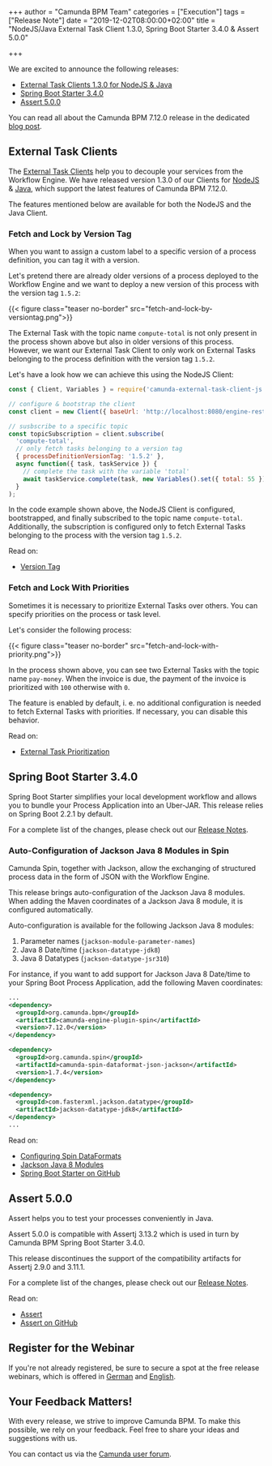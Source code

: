 +++
author = "Camunda BPM Team"
categories = ["Execution"]
tags = ["Release Note"]
date = "2019-12-02T08:00:00+02:00"
title = "NodeJS/Java External Task Client 1.3.0, Spring Boot Starter 3.4.0 & Assert 5.0.0"

+++

We are excited to announce the following releases:

* [External Task Clients 1.3.0 for NodeJS & Java](/post/2019/12/ext-task-clients-130-spring-boot-starter-340-assert-500/#external-task-clients)
* [Spring Boot Starter 3.4.0](/post/2019/12/ext-task-clients-130-spring-boot-starter-340-assert-500/#spring-boot-starter-3-4-0)
* [Assert 5.0.0](/post/2019/12/ext-task-clients-130-spring-boot-starter-340-assert-500/#assert-5-0-0)

You can read all about the Camunda BPM 7.12.0 release in the dedicated [blog post](/post/2019/11/camunda-bpm-7120-released/).

<!--more-->

<!-- FEATURES EXPLANATIONS BEGIN -->

## External Task Clients

The [External Task Clients](https://docs.camunda.org/manual/7.12/user-guide/ext-client/) help you to decouple your services from 
the Workflow Engine. We have released version 1.3.0 of our Clients for [NodeJS](https://github.com/camunda/camunda-external-task-client-js) 
& [Java](https://github.com/camunda/camunda-external-task-client-java), which support the latest features of Camunda BPM 7.12.0. 

The features mentioned below are available for both the NodeJS and the Java Client.

### Fetch and Lock by Version Tag

When you want to assign a custom label to a specific version of a process definition, you can 
tag it with a version.

Let's pretend there are already older versions of a process deployed to the Workflow Engine and
we want to deploy a new version of this process with the version tag `1.5.2`:

{{< figure class="teaser no-border" src="fetch-and-lock-by-versiontag.png">}}

The External Task with the topic name `compute-total` is not only present in the process shown above
but also in older versions of this process. However, we want our External Task Client to only work 
on External Tasks belonging to the process definition with the version tag `1.5.2`.

Let's have a look how we can achieve this using the NodeJS Client:
```javascript
const { Client, Variables } = require('camunda-external-task-client-js');

// configure & bootstrap the client
const client = new Client({ baseUrl: 'http://localhost:8080/engine-rest' });

// susbscribe to a specific topic
const topicSubscription = client.subscribe(
  'compute-total',
  // only fetch tasks belonging to a version tag
  { processDefinitionVersionTag: '1.5.2' },
  async function({ task, taskService }) {
    // complete the task with the variable 'total'
    await taskService.complete(task, new Variables().set({ total: 55 }));
  }
);
```

In the code example shown above, the NodeJS Client is configured, bootstrapped, and
finally subscribed to the topic name `compute-total`. Additionally, the subscription 
is configured only to fetch External Tasks belonging to the process with the version 
tag `1.5.2`.

Read on:

* [Version Tag](https://docs.camunda.org/manual/7.12/user-guide/process-engine/process-versioning/#version-tag)

### Fetch and Lock With Priorities

Sometimes it is necessary to prioritize External Tasks over others. You can specify priorities 
on the process or task level.

Let's consider the following process:

{{< figure class="teaser no-border" src="fetch-and-lock-with-priority.png">}}

In the process shown above, you can see two External Tasks with the topic name
`pay-money`. When the invoice is due, the payment of the invoice is prioritized 
with `100` otherwise with `0`.

The feature is enabled by default, i. e. no additional configuration is needed to
fetch External Tasks with priorities. If necessary, you can disable this behavior.

Read on:

* [External Task Prioritization](https://docs.camunda.org/manual/7.12/user-guide/process-engine/external-tasks/#external-task-prioritization)


## Spring Boot Starter 3.4.0

Spring Boot Starter simplifies your local development workflow and
allows you to bundle your Process Application into an Uber-JAR. This 
release relies on Spring Boot 2.2.1 by default.

For a complete list of the changes, please check out our [Release Notes](https://jira.camunda.com/secure/ReleaseNote.jspa?projectId=10230&version=15395).

### Auto-Configuration of Jackson Java 8 Modules in Spin

Camunda Spin, together with Jackson, allow the exchanging of structured process data 
in the form of JSON with the Workflow Engine.

This release brings auto-configuration of the Jackson Java 8 modules. When adding 
the Maven coordinates of a Jackson Java 8 module, it is configured automatically.

Auto-configuration is available for the following Jackson Java 8 modules:

1. Parameter names (`jackson-module-parameter-names`)
2. Java 8 Date/time (`jackson-datatype-jdk8`)
3. Java 8 Datatypes (`jackson-datatype-jsr310`)

For instance, if you want to add support for Jackson Java 8 Date/time to your Spring Boot
Process Application, add the following Maven coordinates:

```xml
...
<dependency>
  <groupId>org.camunda.bpm</groupId>
  <artifactId>camunda-engine-plugin-spin</artifactId>
  <version>7.12.0</version>
</dependency>

<dependency>
  <groupId>org.camunda.spin</groupId>
  <artifactId>camunda-spin-dataformat-json-jackson</artifactId>
  <version>1.7.4</version>
</dependency>

<dependency>
  <groupId>com.fasterxml.jackson.datatype</groupId>
  <artifactId>jackson-datatype-jdk8</artifactId>
</dependency>
...
```

Read on:

* [Configuring Spin DataFormats](https://docs.camunda.org/manual/7.12/user-guide/spring-boot-integration/configuration/#configuring-spin-dataformats)
* [Jackson Java 8 Modules](https://github.com/FasterXML/jackson-modules-java8)
* [Spring Boot Starter on GitHub](https://github.com/camunda/camunda-bpm-spring-boot-starter)

## Assert 5.0.0

Assert helps you to test your processes conveniently in Java. 

Assert 5.0.0 is compatible with Assertj 3.13.2 which is used in turn by 
Camunda BPM Spring Boot Starter 3.4.0.

This release discontinues the support of the compatibility artifacts 
for Assertj 2.9.0 and 3.11.1.

For a complete list of the changes, please check out our [Release Notes](https://jira.camunda.com/secure/ReleaseNote.jspa?projectId=10230&version=15397).

Read on:

* [Assert](https://docs.camunda.org/manual/7.12/user-guide/testing/#camunda-assertions)
* [Assert on GitHub](https://github.com/camunda/camunda-bpm-assert)

## Register for the Webinar

If you're not already registered, be sure to secure a spot at the free release webinars, which is offered in [German](https://camunda.com/learn/webinars/camunda-bpm-7-12-release-webinar-de/) and [English](https://camunda.com/learn/webinars/camunda-bpm-7-12-release-webinar-en).

## Your Feedback Matters!

With every release, we strive to improve Camunda BPM. To make this possible, we rely on your feedback. Feel free to share your ideas and suggestions with us.

You can contact us via the [Camunda user forum](https://forum.camunda.org/).
